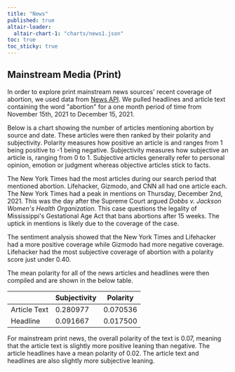 ```yaml
---
title: "News"
published: true
altair-loader:
  altair-chart-1: "charts/news1.json"
toc: true
toc_sticky: true
---
```

## Mainstream Media (Print)
In order to explore print mainstream news sources' recent coverage of abortion, we used data from [News API](https://newsapi.org/). We pulled headlines and article text containing the word "abortion" for a one month period of time from November 15th, 2021 to December 15, 2021.

Below is a chart showing the number of articles mentioning abortion by source and date. These articles were then ranked by their polarity and subjectivity. Polarity measures how positive an article is and ranges from 1 being positive to -1 being negative. Subjectivity measures how subjective an article is, ranging from 0 to 1. Subjective articles generally refer to personal opinion, emotion or judgment whereas objective articles stick to facts. 

<div id="altair-chart-1"></div>

The New York Times had the most articles during our search period that mentioned abortion. Lifehacker, Gizmodo, and CNN all had one article each. The New York Times had a peak in mentions on Thursday, December 2nd, 2021. This was the day after the Supreme Court argued *Dobbs v. Jackson Women's Health Organization.* This case questions the legality of Mississippi's Gestational Age Act that bans abortions after 15 weeks. The uptick in mentions is likely due to the coverage of the case. 

The sentiment analysis showed that the New York Times and Lifehacker had a more positive coverage while Gizmodo had more negative coverage. Lifehacker had the most subjective coverage of abortion with a polarity score just under 0.40.

The mean polarity for all of the news articles and headlines were then compiled and are shown in the below table. 

||Subjectivity|Polarity|
|---|---|---|
|Article Text |0.280977|0.070536|
|Headline |0.091667|0.017500|

For mainstream print news, the overall polarity of the text is 0.07, meaning that the article text is slightly more positive leaning than negative. The article headlines have a mean polarity of 0.02. The article text and headlines are also slightly more subjective leaning. 
